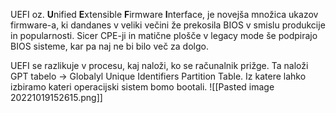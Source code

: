 UEFI oz. **U**nified **E**xtensible **F**irmware **I**nterface, je novejša množica ukazov firmware-a, ki dandanes v veliki večini že prekosila BIOS v smislu produkcije in popularnosti. Sicer CPE-ji in matične plošče v legacy mode še podpirajo BIOS sisteme, kar pa naj ne bi bilo več za dolgo.

UEFI se razlikuje v procesu, kaj naloži, ko se računalnik prižge. Ta naloži GPT tabelo -> Globalyl Unique Identifiers Partition Table. Iz katere lahko izbiramo kateri operacijski sistem bomo bootali.
![[Pasted image 20221019152615.png]]
